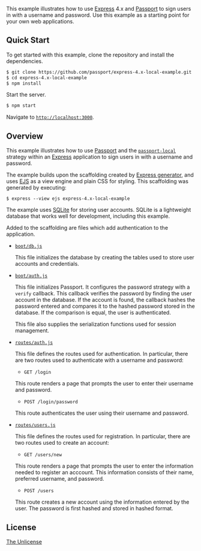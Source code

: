 This example illustrates how to use [Express](https://expressjs.com) 4.x and
[Passport](https://www.passportjs.org) to sign users in with a username and
password.  Use this example as a starting point for your own web applications.

## Quick Start

To get started with this example, clone the repository and install the
dependencies.

```bash
$ git clone https://github.com/passport/express-4.x-local-example.git
$ cd express-4.x-local-example
$ npm install
```

Start the server.

```bash
$ npm start
```

Navigate to [`http://localhost:3000`](http://localhost:3000).

## Overview

This example illustrates how to use [Passport](https://www.passportjs.org) and
the [`passport-local`](https://www.passportjs.org/packages/passport-local/)
strategy within an [Express](https://expressjs.com) application to sign users in
with a username and password.

The example builds upon the scaffolding created by [Express generator](https://expressjs.com/en/starter/generator.html),
and uses [EJS](https://ejs.co) as a view engine and plain CSS for styling.  This
scaffolding was generated by executing:

```
$ express --view ejs express-4.x-local-example
```

The example uses [SQLite](https://www.sqlite.org) for storing user accounts.
SQLite is a lightweight database that works well for development, including this
example.

Added to the scaffolding are files which add authentication to the application.

* [`boot/db.js`](boot/db.js)

  This file initializes the database by creating the tables used to store user
  accounts and credentials.
  
* [`boot/auth.js`](boot/auth.js)

  This file initializes Passport.  It configures the password strategy with a
  `verify` callback.  This callback verifies the password by finding the user
  account in the database.  If the account is found, the callback hashes the
  password entered and compares it to the hashed password stored in the
  database.  If the comparison is equal, the user is authenticated.
  
  This file also supplies the serialization functions used for session
  management.

* [`routes/auth.js`](routes/auth.js)

  This file defines the routes used for authentication.  In particular, there are
  two routes used to authenticate with a username and password:
  
  - `GET /login`
  
  This route renders a page that prompts the user to enter their username and
  password.
  
  - `POST /login/password`
  
  This route authenticates the user using their username and password.

* [`routes/users.js`](routes/auth.js)

  This file defines the routes used for registration.  In particular, there are
  two routes used to create an account:
  
  - `GET /users/new`
  
  This route renders a page that prompts the user to enter the information
  needed to register an acccount.  This information consists of their name,
  preferred username, and password.
  
  - `POST /users`
  
  This route creates a new account using the information entered by the user.
  The password is first hashed and stored in hashed format.

## License

[The Unlicense](https://opensource.org/licenses/unlicense)
